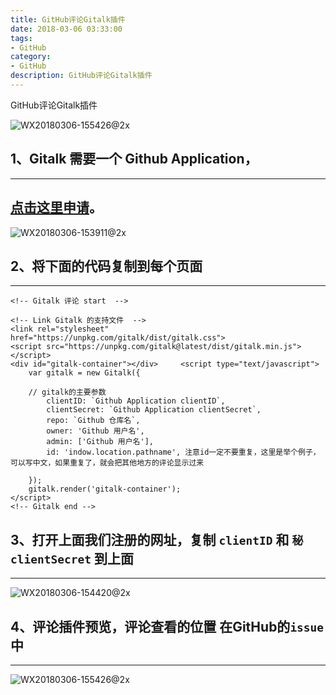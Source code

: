 ```yaml
---
title: GitHub评论Gitalk插件
date: 2018-03-06 03:33:00
tags: 
- GitHub
category: 
- GitHub
description: GitHub评论Gitalk插件
---
```

<!-- image url 
https://raw.githubusercontent.com/HealerJean123/HealerJean123.github.io/master/blogImages
-->
GitHub评论Gitalk插件

![WX20180306-155426@2x](https://raw.githubusercontent.com/HealerJean123/HealerJean123.github.io/master/blogImages/WX20180306-155426@2x.png)

## 1、Gitalk 需要一个 Github Application，
---
[点击这里申请](https://github.com/settings/applications/new)。
---

![WX20180306-153911@2x](https://raw.githubusercontent.com/HealerJean123/HealerJean123.github.io/master/blogImages/WX20180306-153911@2x.png)

## 2、将下面的代码复制到每个页面
---

```
<!-- Gitalk 评论 start  -->

<!-- Link Gitalk 的支持文件  -->
<link rel="stylesheet" href="https://unpkg.com/gitalk/dist/gitalk.css">
<script src="https://unpkg.com/gitalk@latest/dist/gitalk.min.js"></script> 
<div id="gitalk-container"></div>     <script type="text/javascript">
    var gitalk = new Gitalk({

    // gitalk的主要参数
		clientID: `Github Application clientID`,
		clientSecret: `Github Application clientSecret`,
		repo: `Github 仓库名`,
		owner: 'Github 用户名',
		admin: ['Github 用户名'],
		id: 'indow.location.pathname', 注意id一定不要重复，这里是举个例子，可以写中文，如果重复了，就会把其他地方的评论显示过来
    
    });
    gitalk.render('gitalk-container');
</script> 
<!-- Gitalk end -->
```

## 3、打开上面我们注册的网址，复制 `clientID` 和 `秘clientSecret` 到上面
----
![WX20180306-154420@2x](https://raw.githubusercontent.com/HealerJean123/HealerJean123.github.io/master/blogImages/WX20180306-154420@2x.png)

## 4、评论插件预览，评论查看的位置 在GitHub的`issue`中
----
![WX20180306-155426@2x](https://raw.githubusercontent.com/HealerJean123/HealerJean123.github.io/master/blogImages/WX20180306-155426@2x.png)


<!-- Gitalk 评论 start  -->

<link rel="stylesheet" href="https://unpkg.com/gitalk/dist/gitalk.css">
<script src="https://unpkg.com/gitalk@latest/dist/gitalk.min.js"></script> 
<div id="gitalk-container"></div>    
 <script type="text/javascript">
    var gitalk = new Gitalk({
		clientID: `1d164cd85549874d0e3a`,
		clientSecret: `527c3d223d1e6608953e835b547061037d140355`,
		repo: `HealerJean123.github.io`,
		owner: 'HealerJean123',
		admin: ['HealerJean123'],
		id: 'GitHub评论Gitalk插件',
    });
    gitalk.render('gitalk-container');
</script> 

<!-- Gitalk end -->


